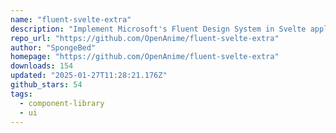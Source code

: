```yaml
---
name: "fluent-svelte-extra"
description: "Implement Microsoft's Fluent Design System in Svelte applications."
repo_url: "https://github.com/OpenAnime/fluent-svelte-extra"
author: "SpongeBed"
homepage: "https://github.com/OpenAnime/fluent-svelte-extra"
downloads: 154
updated: "2025-01-27T11:28:21.176Z"
github_stars: 54
tags: 
  - component-library
  - ui
---
```

